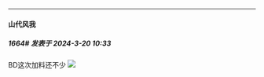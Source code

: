 ﻿
*****

####  山代风我  
##### 1664#       发表于 2024-3-20 10:33

BD这次加料还不少
<img src="https://p.sda1.dev/16/9f8adf26bb549d5d0cd63dd787a623f4/CMP_20240320103034050.jpg" referrerpolicy="no-referrer">

